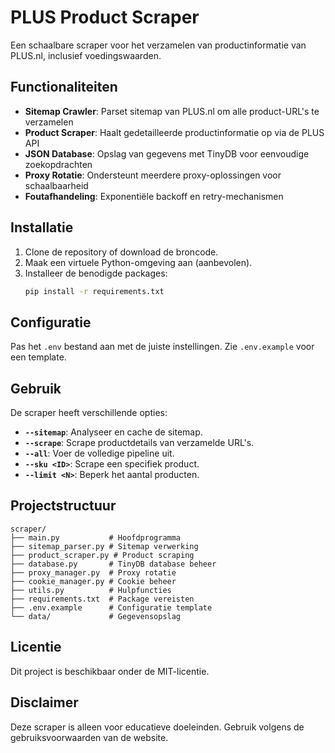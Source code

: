 # PLUS Product Scraper

Een schaalbare scraper voor het verzamelen van productinformatie van PLUS.nl, inclusief voedingswaarden.

## Functionaliteiten

- **Sitemap Crawler**: Parset sitemap van PLUS.nl om alle product-URL's te verzamelen
- **Product Scraper**: Haalt gedetailleerde productinformatie op via de PLUS API
- **JSON Database**: Opslag van gegevens met TinyDB voor eenvoudige zoekopdrachten
- **Proxy Rotatie**: Ondersteunt meerdere proxy-oplossingen voor schaalbaarheid
- **Foutafhandeling**: Exponentiële backoff en retry-mechanismen

## Installatie

1. Clone de repository of download de broncode.
2. Maak een virtuele Python-omgeving aan (aanbevolen).
3. Installeer de benodigde packages:
   ```bash
   pip install -r requirements.txt
   ```

## Configuratie

Pas het `.env` bestand aan met de juiste instellingen. Zie `.env.example` voor een template.

## Gebruik

De scraper heeft verschillende opties:

- **`--sitemap`**: Analyseer en cache de sitemap.
- **`--scrape`**: Scrape productdetails van verzamelde URL's.
- **`--all`**: Voer de volledige pipeline uit.
- **`--sku <ID>`**: Scrape een specifiek product.
- **`--limit <N>`**: Beperk het aantal producten.

## Projectstructuur

```
scraper/
├── main.py           # Hoofdprogramma
├── sitemap_parser.py # Sitemap verwerking
├── product_scraper.py # Product scraping
├── database.py       # TinyDB database beheer
├── proxy_manager.py  # Proxy rotatie
├── cookie_manager.py # Cookie beheer
├── utils.py          # Hulpfuncties
├── requirements.txt  # Package vereisten
├── .env.example      # Configuratie template
└── data/             # Gegevensopslag
```

## Licentie

Dit project is beschikbaar onder de MIT-licentie.

## Disclaimer

Deze scraper is alleen voor educatieve doeleinden. Gebruik volgens de gebruiksvoorwaarden van de website.
